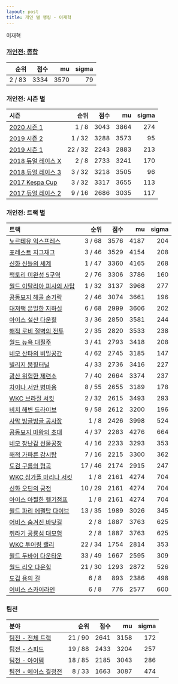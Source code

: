 ```yaml
---
layout: post
title: 개인 별 랭킹 - 이재혁
---
```


이재혁

### [개인전: 종합](../singles-full)

| 순위 | 점수 | mu | sigma |
|---:|---:|---:|---:|
| 2 / 83 | 3334 | 3570 | 79 |

### 개인전: 시즌 별

| 시즌 | 순위 | 점수 | mu | sigma |
|:---|---:|---:|---:|---:|
| [2020 시즌 1](../s2020_1) | 1 / 8 | 3043 | 3864 | 274 |
| [2019 시즌 2](../s2019_2) | 1 / 32 | 3288 | 3573 | 95 |
| [2019 시즌 1](../s2019_1) | 22 / 32 | 2243 | 2883 | 213 |
| [2018 듀얼 레이스 X](../s2018_2) | 2 / 8 | 2733 | 3241 | 170 |
| [2018 듀얼 레이스 3](../s2018_1) | 3 / 32 | 3218 | 3505 | 96 |
| [2017 Kespa Cup](../s2017_2) | 3 / 32 | 3317 | 3655 | 113 |
| [2017 듀얼 레이스 2](../s2017_1) | 9 / 16 | 2686 | 3035 | 117 |

### 개인전: 트랙 별

| 트랙 | 순위 | 점수 | mu | sigma |
|:---|---:|---:|---:|---:|
| [노르테유 익스프레스](../noex) | 3 / 68 | 3576 | 4187 | 204 |
| [포레스트 지그재그](../zigzag) | 3 / 46 | 3529 | 4154 | 208 |
| [신화 신들의 세계](../shinsegye) | 1 / 47 | 3360 | 4165 | 268 |
| [팩토리 미완성 5구역](../district5) | 2 / 76 | 3306 | 3786 | 160 |
| [월드 이탈리아 피사의 사탑](../pizza) | 1 / 32 | 3137 | 3968 | 277 |
| [공동묘지 해골 손가락](../haeson) | 2 / 46 | 3074 | 3661 | 196 |
| [대저택 은밀한 지하실](../jeotaek) | 6 / 68 | 2999 | 3606 | 202 |
| [아이스 설산 다운힐](../seolsan) | 3 / 36 | 2850 | 3581 | 244 |
| [해적 로비 절벽의 전투](../lobby) | 2 / 35 | 2820 | 3533 | 238 |
| [월드 뉴욕 대질주](../newyork) | 3 / 41 | 2793 | 3418 | 208 |
| [네모 산타의 비밀공간](../santa) | 4 / 62 | 2745 | 3185 | 147 |
| [빌리지 붐힐터널](../boomhill) | 4 / 33 | 2736 | 3416 | 227 |
| [광산 위험한 제련소](../jeryeonso) | 7 / 40 | 2664 | 3374 | 237 |
| [차이나 서안 병마용](../byeongma) | 8 / 55 | 2655 | 3189 | 178 |
| [WKC 브라질 서킷](../brazil) | 2 / 32 | 2615 | 3493 | 293 |
| [비치 해변 드라이브](../haebyun) | 9 / 58 | 2612 | 3200 | 196 |
| [사막 빙글빙글 공사장](../sabing) | 1 / 8 | 2426 | 3998 | 524 |
| [공동묘지 마왕의 초대](../mawang) | 4 / 37 | 2283 | 4276 | 664 |
| [네모 장난감 선물공장](../present) | 4 / 16 | 2233 | 3293 | 353 |
| [해적 가파른 감시탑](../gamshi) | 7 / 16 | 2215 | 3300 | 362 |
| [도검 구름의 협곡](../hyupgog) | 17 / 46 | 2174 | 2915 | 247 |
| [WKC 싱가폴 마리나 서킷](../singapore) | 1 / 8 | 2161 | 4274 | 704 |
| [신화 오딘의 궁전](../odin) | 10 / 29 | 2161 | 4274 | 704 |
| [아이스 아찔한 헬기점프](../heli) | 1 / 8 | 2161 | 4274 | 704 |
| [월드 파리 에펠탑 다이브](../eifel) | 13 / 35 | 1989 | 3026 | 345 |
| [어비스 숨겨진 바닷길](../hiddenoceanroad) | 2 / 8 | 1887 | 3763 | 625 |
| [쥐라기 공룡섬 대모험](../dinoisland) | 2 / 8 | 1887 | 3763 | 625 |
| [WKC 투어링 랠리](../rally) | 22 / 34 | 1754 | 2814 | 353 |
| [월드 두바이 다운타운](../dubai) | 33 / 49 | 1667 | 2595 | 309 |
| [월드 리오 다운힐](../rio) | 21 / 30 | 1293 | 2872 | 526 |
| [도검 용의 길](../daagon) | 6 / 8 | 893 | 2386 | 498 |
| [어비스 스카이라인](../skyline) | 6 / 8 | 776 | 2577 | 600 |

### 팀전

| 분야 | 순위 | 점수 | mu | sigma |
|:---|---:|---:|---:|---:|
| [팀전 - 전체 트랙](../team-full) | 21 / 90 | 2641 | 3158 | 172 |
| [팀전 - 스피드](../team-speed) | 19 / 88 | 2433 | 3204 | 257 |
| [팀전 - 아이템](../team-item) | 18 / 85 | 2185 | 3043 | 286 |
| [팀전 - 에이스 결정전](../team-ace) | 8 / 33 | 1663 | 3087 | 474 |
